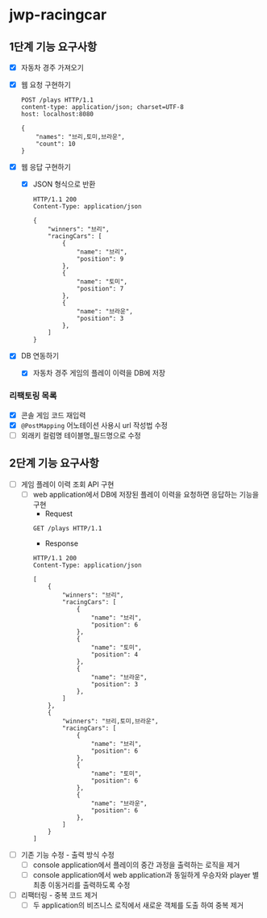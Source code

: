 # jwp-racingcar

## 1단계 기능 요구사항

- [x] 자동차 경주 가져오기
- [x] 웹 요청 구현하기

    ```http request
    POST /plays HTTP/1.1
    content-type: application/json; charset=UTF-8
    host: localhost:8080
    
    {
        "names": "브리,토미,브라운",
        "count": 10
    }
    ```
- [x] 웹 응답 구현하기
  - [x] JSON 형식으로 반환
    ```http request
    HTTP/1.1 200 
    Content-Type: application/json
    
    {
        "winners": "브리",
        "racingCars": [
            {
                "name": "브리",
                "position": 9
            },
            {
                "name": "토미",
                "position": 7
            },
            {
                "name": "브라운",
                "position": 3
            },
        ]
    }
    ```
- [x] DB 연동하기
  - [x] 자동차 경주 게임의 플레이 이력을 DB에 저장

### 리팩토링 목록

- [x] 콘솔 게임 코드 재입력
- [x]  `@PostMapping` 어노테이션 사용시 url 작성법 수정
- [ ]  외래키 컬럼명 테이블명_필드명으로 수정

## 2단계 기능 요구사항

- [ ] 게임 플레이 이력 조회 API 구현
  - [ ] web application에서 DB에 저장된 플레이 이력을 요청하면 응답하는 기능을 구현
    - Request
    ```http request
    GET /plays HTTP/1.1
    ```
    - Response
    ```http request
    HTTP/1.1 200
    Content-Type: application/json
    
    [
        {
            "winners": "브리",
            "racingCars": [
                {
                    "name": "브리",
                    "position": 6
                },
                {
                    "name": "토미",
                    "position": 4
                },
                {
                    "name": "브라운",
                    "position": 3
                },
            ]
        },
        {
            "winners": "브리,토미,브라운",
            "racingCars": [
                {
                    "name": "브리",
                    "position": 6
                },
                {
                    "name": "토미",
                    "position": 6
                },
                {
                    "name": "브라운",
                    "position": 6
                },
            ]
        }
    ]
    ```

- [ ] 기존 기능 수정 - 출력 방식 수정
  - [ ] console application에서 플레이의 중간 과정을 출력하는 로직을 제거
  - [ ] console application에서 web application과 동일하게 우승자와 player 별 최종 이동거리를 출력하도록 수정

- [ ] 리팩터링 - 중복 코드 제거
  - [ ] 두 application의 비즈니스 로직에서 새로운 객체를 도출 하여 중복 제거
